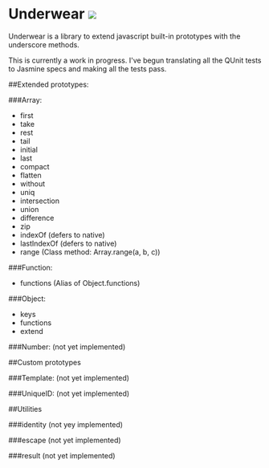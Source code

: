 Underwear [![](https://secure.travis-ci.org/daytonn/underwear.png?branch=master)](http://travis-ci.org/daytonn/underwear)
=========

Underwear is a library to extend javascript built-in prototypes with the
underscore methods.

This is currently a work in progress. I've begun translating all the
QUnit tests to Jasmine specs and making all the tests pass.

##Extended prototypes:

###Array:
 - first
 - take
 - rest
 - tail
 - initial
 - last
 - compact
 - flatten
 - without
 - uniq
 - intersection
 - union
 - difference
 - zip
 - indexOf (defers to native)
 - lastIndexOf (defers to native)
 - range (Class method: Array.range(a, b, c))

###Function:
 - functions (Alias of Object.functions)

###Object:
 - keys
 - functions
 - extend

###Number:
(not yet implemented)

##Custom prototypes

###Template:
(not yet implemented)

###UniqueID:
(not yet implemented)

##Utilities

###identity
(not yey implemented)

###escape
(not yet implemented)

###result
(not yet implemented)
